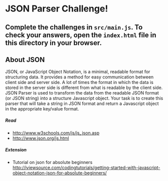 # JSON Parser Challenge!

## Complete the challenges in ```src/main.js```. To check your answers, open the ```index.html``` file in this directory in your browser.

## About JSON

JSON, or JavaScript Object Notation, is a minimal, readable format for structuring data. It provides a method for easy communication between client side and server side. A lot of times the format in which the data is stored in the server side is different from what is readable by the client side. JSON Parser is used to transform the data from the readable JSON format (or JSON string) into a structure Javascript object. Your task is to create this parser that will take a string in JSON format and return a Javascript object in the appropriate key/value format.

##### Read
- <http://www.w3schools.com/js/js_json.asp>
- <http://www.json.org/js.html>

##### Extension

- Tutorial on json for absolute beginners
<http://iviewsource.com/codingtutorials/getting-started-with-javascript-object-notation-json-for-absolute-beginners/>

